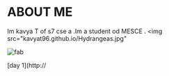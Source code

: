 # ABOUT ME 

  Im kavya T of s7 cse a .Im a student od MESCE .
<img src="kavyat96.github.io/Hydrangeas.jpg"

![fab](https://user-images.githubusercontent.com/32705189/31788965-5a5d8938-b4c5-11e7-83dc-079f452d0698.png)


[day 1](http://
